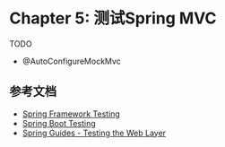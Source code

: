 # Chapter 5: 测试Spring MVC

TODO

* @AutoConfigureMockMvc

## 参考文档
   
* [Spring Framework Testing][doc-spring-framework-testing]
* [Spring Boot Testing][doc-spring-boot-testing]
* [Spring Guides - Testing the Web Layer][guide-testing-the-web-layer]

[guide-testing-the-web-layer]: https://spring.io/guides/gs/testing-web/
[doc-spring-framework-testing]: http://docs.spring.io/spring/docs/current/spring-framework-reference/htmlsingle/#testing
[doc-spring-boot-testing]: http://docs.spring.io/spring-boot/docs/1.5.4.RELEASE/reference/htmlsingle/#boot-features-testing
[javadoc-AutoConfigureMockMvc]: http://docs.spring.io/spring-boot/docs/1.5.4.RELEASE/api/org/springframework/boot/test/autoconfigure/web/servlet/AutoConfigureMockMvc.html
